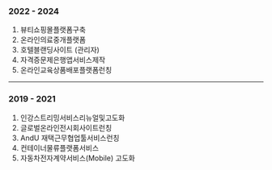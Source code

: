 ### 2022 - 2024

1) 뷰티쇼핑몰플랫폼구축
2) 온라인의료중개플랫폼
3) 호텔블랜딩사이트 (관리자)
4) 자격증문제은행앱서비스제작
5) 온라인교육상품배포플랫폼런칭

**********************************
### 2019 - 2021

1) 인강스트리밍서비스리뉴얼및고도화
2) 글로벌온라인전시회사이트런칭
3) AndU 재택근무협업툴서비스런칭
4) 컨테이너물류플랫폼서비스
5) 자동차전자계약서비스(Mobile) 고도화